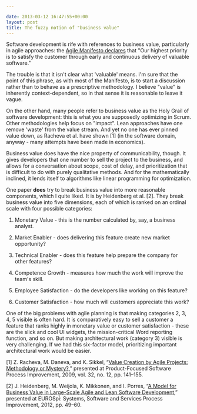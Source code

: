 ```yaml
---

date: 2013-03-12 16:47:55+00:00
layout: post
title: The fuzzy notion of "business value"
---
```


Software development is rife with references to business value, particularly in agile approaches: the [Agile Manifesto declares](http://agilemanifesto.org/principles.html) that "Our highest priority is to satisfy the customer
through early and continuous delivery of valuable software."

The trouble is that it isn't clear what 'valuable' means. I'm sure that the point of this phrase, as with most of the Manifesto, is to start a discussion rather than to behave as a prescriptive methodology. I believe "value" is inherently context-dependent, so in that sense it is reasonable to leave it vague.

On the other hand, many people refer to business value as the Holy Grail of software development: this is what you are supposedly optimizing in Scrum. Other methodologies help focus on "impact". Lean approaches have one remove 'waste' from the value stream. And yet no one has ever pinned value down, as Racheva et al. have shown [1] (in the software domain, anyway - many attempts have been made in economics).

Business value does have the nice property of communicability, though. It gives developers that one number to sell the project to the business, and allows for a conversation about scope, cost of delay, and prioritization that is difficult to do with purely qualitative methods. And for the mathematically inclined, it lends itself to algorithms like linear programming for optimization.

One paper **does** try to break business value into more reasonable components, which I quite liked. It is by Heidenberg et al. [2]. They break business value into five dimensions, each of which is ranked on an ordinal scale with four possible categories:






	
  1. Monetary Value - this is the number calculated by, say, a business analyst.

	
  2. Market Enabler - does delivering this feature create new market opportunity?

	
  3. Technical Enabler - does this feature help prepare the company for other features?

	
  4. Competence Growth - measures how much the work will improve the team's skill.

	
  5. Employee Satisfaction - do the developers like working on this feature?

	
  6. Customer Satisfaction - how much will customers appreciate this work?


One of the big problems with agile planning is that making categories 2, 3, 4, 5 visible is often hard. It is comparatively easy to sell a customer a feature that ranks highly in monetary value or customer satisfaction - these are the slick and cool UI widgets, the mission-critical Word reporting function, and so on. But making architectural work (category 3) visible is very challenging. If we had this six-factor model, prioritizing important architectural work would be easier.




[1] Z. Racheva, M. Daneva, and K. Sikkel, “[Value Creation by Agile Projects: Methodology or Mystery?](http://www.springerlink.com/index/10.1007/978-3-642-02152-7_12),” presented at Product-Focused Software Process Improvement, 2009, vol. 32, no. 12, pp. 141–155.

[2] J. Heidenberg, M. Weijola, K. Mikkonen, and I. Porres, “[A Model for Business Value in Large-Scale Agile and Lean Software Development](http://www.springerlink.com/index/10.1007/978-3-642-31199-4_5),” presented at EUROSpi: Systems, Software and Services Process Improvement, 2012, pp. 49–60.
